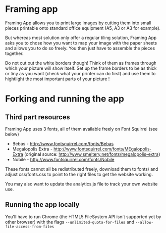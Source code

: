 # Framing app

Framing App allows you to print large images by cutting them into small pieces printable onto standard office equipment (A5, A3 or A3 for example). 

But whereas most solution only offer a regular tiling solution, Framing App asks you to chose how you want to map your image with the paper sheets and allows you to do so freely. You then just have to assemble the pieces together.

Do not cut out the white borders though! Think of them as frames through which your picture will show itself. Set up the frame borders to be as thick or tiny as you want (check what your printer can do first) and use them to hightlight the most important parts of your picture !

# Forking and running the app

## Third part resources

Framing App uses 3 fonts, all of them available freely on Font Squirrel (see below)
* Bebas - http://www.fontsquirrel.com/fonts/Bebas
* Megalopolis Extra - http://www.fontsquirrel.com/fonts/MEgalopolis-Extra (original source: http://www.smeltery.net/fonts/megalopolis-extra)
* Nobile - http://www.fontsquirrel.com/fonts/Nobile

These fonts cannot all be redistributed freely, download them to fonts/ and adjust css/fonts.css to point to the right files to get the website working.

You may also want to update the analytics.js file to track your own website use.

## Running the app locally

You'll have to run Chrome (the HTML5 FileSystem API isn't supported yet by other browser) with the flags `--unlimited-quota-for-files` and `--allow-file-access-from-files`
